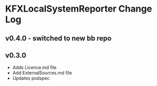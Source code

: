
# KFXLocalSystemReporter Change Log #

## v0.4.0 - switched to new bb repo

## v0.3.0
- Adds Licence.md file
- Add ExternalSources.md file
- Updates podspec 



